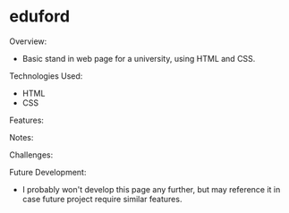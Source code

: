 # eduford

Overview:

- Basic stand in web page for a university, using HTML and CSS.

Technologies Used:

- HTML
- CSS

Features:

Notes:

Challenges:

Future Development:

- I probably won't develop this page any further, but may reference it in case future project require similar features.
